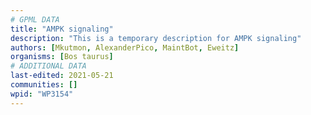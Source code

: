 ```yaml
---
# GPML DATA
title: "AMPK signaling"
description: "This is a temporary description for AMPK signaling"
authors: [Mkutmon, AlexanderPico, MaintBot, Eweitz]
organisms: [Bos taurus]
# ADDITIONAL DATA
last-edited: 2021-05-21
communities: []
wpid: "WP3154"
---
```

